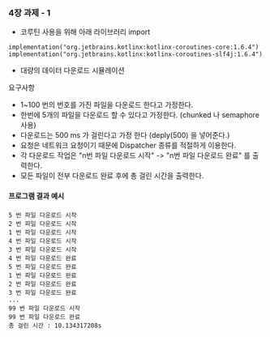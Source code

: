 
### 4장 과제 - 1
- 코루틴 사용을 위해 아래 라이브러리 import 
```
implementation("org.jetbrains.kotlinx:kotlinx-coroutines-core:1.6.4")
implementation("org.jetbrains.kotlinx:kotlinx-coroutines-slf4j:1.6.4")
```

- 대량의 데이터 다운로드 시뮬레이션

요구사항
- 1~100 번의 번호를 가진 파일을 다운로드 한다고 가정한다. 
- 한번에 5개의 파일을 다운로드 할 수 있다고 가정한다. (chunked 나 semaphore 사용)
- 다운로드는 500 ms 가 걸린다고 가정 한다 (deply(500) 을 넣어준다.)
- 요청은 네트워크 요청이기 때문에 Dispatcher 종류를 적절하게 이용한다. 
- 각 다운로드 작업은 "n번 파일 다운로드 시작" -> "n번 파일 다운로드 완료" 를 출력한다. 
- 모든 파일이 전부 다운로드 완료 후에 총 걸린 시간을 출력한다.


#### 프로그램 결과 예시
```
5 번 파일 다운로드 시작
2 번 파일 다운로드 시작
1 번 파일 다운로드 시작
4 번 파일 다운로드 시작
3 번 파일 다운로드 시작
4 번 파일 다운로드 완료
5 번 파일 다운로드 완료
1 번 파일 다운로드 완료
2 번 파일 다운로드 완료
3 번 파일 다운로드 완료
...
99 번 파일 다운로드 시작
99 번 파일 다운로드 완료
총 걸린 시간 : 10.134317208s
```
